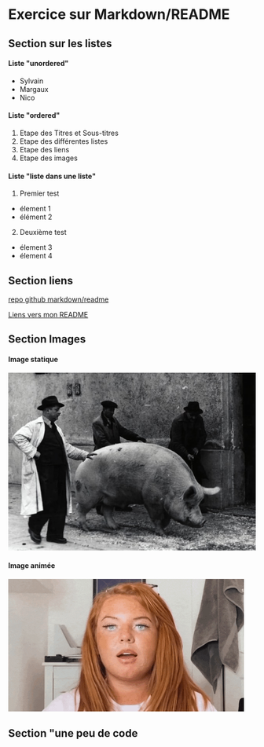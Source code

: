 # Exercice sur Markdown/README 
## Section sur les listes 
#### Liste "unordered" 
* Sylvain
* Margaux
* Nico
#### Liste "ordered" 
1. Etape des Titres et Sous-titres
2. Etape des différentes listes
3. Etape des liens
4. Etape des images
#### Liste "liste dans une liste" 
1. Premier test
* élement 1
* élément 2
2. Deuxième test
* élement 3
* élement 4
## Section liens
[repo github markdown/readme](https://github.com/sylvainhaenen/exercise-markdown)

[Liens vers mon README](README.md)
## Section Images
#### Image statique
![Cochon](Images/WPetit.jpg)
#### Image animée
![Image soupir](Images/giphy.gif)
## Section "une peu de code
















